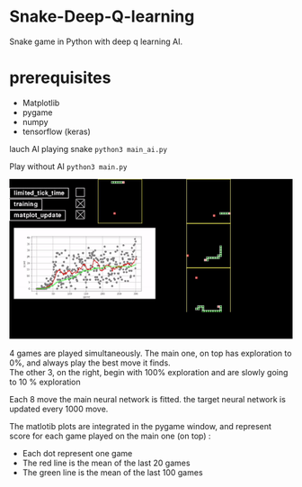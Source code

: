 # Snake-Deep-Q-learning
Snake game in Python with deep q learning AI.


# prerequisites
- Matplotlib
- pygame
- numpy
- tensorflow (keras)


lauch AI playing snake
`python3 main_ai.py`

Play without AI
`python3 main.py`

![AI Snake](snake_ai.gif)

4 games are played simultaneously. The main one, on top has exploration to 0%, and always play the best move it finds. <br>
The other 3, on the right, begin with 100% exploration and are slowly going to 10 % exploration

Each 8 move the main neural network is fitted.
the target neural network is updated every 1000 move.

The matlotib plots are integrated in the pygame window, and represent score for each game played on the main one (on top) :
- Each dot represent one game
- The red line is the mean of the last 20 games
- The green line is the mean of the last 100 games
